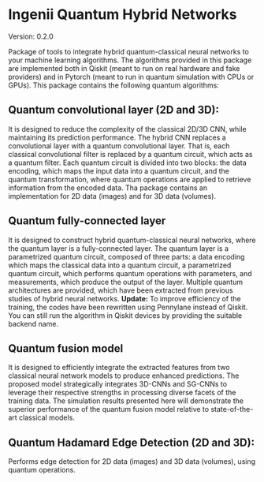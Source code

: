 # Ingenii Quantum Hybrid Networks

Version: 0.2.0

Package of tools to integrate hybrid quantum-classical neural networks to your machine learning algorithms.
The algorithms provided in this package are implemented both in Qiskit (meant to run on real hardware and fake providers) and in Pytorch (meant to run in quantum simulation with CPUs or GPUs). This package contains the following quantum algorithms:

## Quantum convolutional layer (2D and 3D):
It is designed to reduce the complexity of the classical 2D/3D CNN, while maintaining its prediction performance. The hybrid CNN replaces a convolutional layer with a quantum convolutional layer. That is, each classical convolutional filter is replaced by a quantum circuit, which acts as a quantum filter. Each quantum circuit is divided into two blocks: the data encoding, which maps the input data into a quantum circuit, and the quantum transformation, where quantum operations are applied to retrieve information from the encoded data. Tha package contains an implementation for 2D data (images) and for 3D data (volumes).

## Quantum fully-connected layer
It is designed to construct hybrid quantum-classical neural networks, where the quantum layer is a fully-connected layer. The quantum layer is a parametrized quantum circuit, composed of three parts: a data encoding which maps the classical data into a quantum circuit, a parametrized quantum circuit, which performs quantum operations with parameters, and measurements, which produce the output of the layer. Multiple quantum architectures are provided, which have been extracted from previous studies of hybrid neural networks. **Update:** To improve efficiency of the training, the codes have been rewritten using Pennylane instead of Qiskit. You can still run the algorithm in Qiskit devices by providing the suitable backend name.  

## Quantum fusion model
It is designed to efficiently integrate the extracted features from two classical neural network models to produce enhanced predictions. The proposed model strategically integrates 3D-CNNs and SG-CNNs to leverage their respective strengths in processing diverse facets of the training data. 
The simulation results presented here will demonstrate the superior performance of the quantum fusion model relative to state-of-the-art classical models.

## Quantum Hadamard Edge Detection (2D and 3D):
Performs edge detection for 2D data (images) and 3D data (volumes), using quantum operations. 
